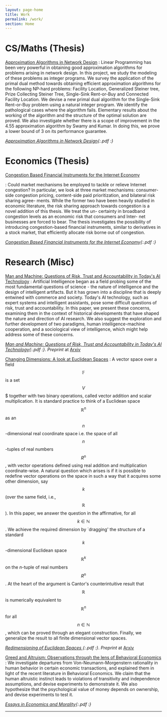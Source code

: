 ```yaml
---
layout: page-home
title: Work
permalink: /work/
section: Home
---
```




<div class="section" markdown="1">

CS/Maths (Thesis)
=====

[Approximation Algorithms in Network Design]()
:   Linear Programming has been very powerful in obtaining good approximation algorithms for problems arising in network design. In this project, we study the modeling of these problems as integer programs. We survey the application of the primal dual method towards obtaining efficient approximation algorithms for the following NP-hard problems: Facility Location, Generalized Steiner tree, Prize Collecting Steiner Tree, Single-Sink Rent-or-Buy and Connected Facility Location. We devise a new primal dual algorithm for the Single-Sink Rent-or-Buy problem using a natural integer program. We identify the pathological cases where the algorithm fails. Elementary results about the working of the algorithm and the structure of the optimal solution are proved. We also investigate whether there is a scope of improvement in the 4.55 approximation algorithm by Swamy and Kumar. In doing this, we prove a lower bound of 3 on its performance guarantee.

_[Approximation Algorithms in Network Design][thesis]{:.pdf :}_

Economics (Thesis)
=====

[Congestion Based Financial Instruments for the Internet Economy]() 

:   Could market mechanisms be employed to tackle or relieve Internet congestion? In particular, we look at three market mechanisms: consumer- side congestion pricing, content-side paid prioritization, and bilateral risk sharing agree- ments. While the former two have been heavily studied in economic literature, the risk sharing approach towards congestion is a novel addition of this thesis. We treat the un- certainty in broadband congestion levels as an economic risk that consumers and Inter- net businesses are forced to bear. The thesis investigates the possibility of introducing congestion-based financial instruments, similar to derivatives in a stock market, that efficiently allocate risk borne out of congestion.


_[Congestion Based Financial Instruments for the Internet Economy][ppethesis]{:.pdf :}_ 


Research (Misc)
=====

[Man and Machine: Questions of Risk, Trust and Accountability in Today's AI Technology]()
:   Artificial Intelligence began as a field probing some of the most fundamental questions of science - the nature of intelligence and the design of intelligent artifacts. But it has grown into a discipline that is deeply entwined with commerce and society. Today's AI technology, such as expert systems and intelligent assistants, pose some difficult questions of risk, trust and accountability. In this paper, we present these concerns, examining them in the context of historical developments that have shaped the nature and direction of AI research. We also suggest the exploration and further development of two paradigms, human intelligence-machine cooperation, and a sociological view of intelligence, which might help address some of these concerns.

_[Man and Machine: Questions of Risk, Trust and Accountability in Today's AI Technology][aipaper]{:.pdf :}_. _Preprint_ at [Arxiv](http://arxiv.org/abs/1307.7010)

[Changing Dimensions: A look at Euclidean Spaces]()
:   A vector space over a field $$\mathbb{F}$$ is a set $$V$$$ together with two binary operations, called vector addition and scalar multiplication. It is standard practice to think of a Euclidean space $$\mathbb{R}^n$$ as an $$n$$-dimensional real coordinate space i.e. the space of all $$n$$-tuples of real numbers $$R^n$$, with vector operations defined using real addition and multiplication coordinate-wise. A natural question which arises is if it is possible to redefine vector operations on the space in such a way that it acquires some other dimension, say $$k$$ (over the same field, i.e., $$\mathbb{R}$$). In this paper, we answer the question in the affirmative, for all $$k\in\mathbb{N}$$. We achieve the required dimension by `dragging' the structure of a standard $$k$$-dimensional Euclidean space $$\mathbb{R}^k$$ on the $n$-tuple of real numbers $$R^n$$. At the heart of the argument is Cantor's counterintuitive result that $$\mathbb{R}$$ is numerically equivalent to $$\mathbb{R}^n$$ for all $$n\in\mathbb{N}$$, which can be proved through an elegant construction. Finally, we generalize the result to all finite dimensional vector spaces.

_[Redimensioning of Euclidean Spaces ][lapaper]{:.pdf :}_. _Preprint_ at [Arxiv](http://arxiv.org/abs/1307.7010)

[Greed and Altruism: Observations through the lens of Behavioral Economics]()
:   We investigate departures from Von-Neumann-Morgenstern rationality in human behavior in certain economic transactions, and explained them in light of the recent literature in Behavioral Economics. We claim that the human altruistic instinct leads to violations of transitivity and independence assumptions, and devise experiments to demonstrate it. We also hypothesize that the psychological value of money depends on ownership, and devise experiments to test it. 

_[Essays in Economics and Morality][rbn]{:.pdf :}_



<!-- [Financial Theory and Functional Analysis]()
:   We study how concepts from measure theory can be used to capture information flow in financial markets. We show that the existence of the conditional expectation of a given random variable follows from the structure of \mathcal{L}_2 Hilbert Spaces. Interpreted this way, the conditional expectation is the orthogonal projection of the random variable on a sub − σ – algebra - the unique a.e best approximation of the random variable on the closed subspace of the space of all random variables with finite variance.

_[Capturing Information Flow: Introduction](/files/research/mad1.pdf){:.pdf :}_. _[Conditional Expectation through Hilbert Spaces](/files/research/mad2.pdf){:.pdf :}_. _[Hilbert Spaces and Conditional Expectation (Slides)](/files/research/mad.pdf){:.pdf :}_.  -->    


</div>

***

<div class="section" markdown="1">

<!-- Others
=====================


 _[Yields Falsehood When Preceded by its Own Quotation][yields]{:.pdf :}_. On The Problem of Consciousness 

 _[Game Theory and The Dark Knight][knight]{:.pdf :}_. Published in _Infinite Epsilons_ (Maths Department Magazine) --> 

<!-- _[A God's Workshop in an Idle Mind][god]{:.pdf :}_. Conversations with God

_[Jurassic Whispers][thesaurus]{:.pdf :}_. A short poem

_[What's in a Name?][name]{:.pdf :}_. An essay in Philosophy of Language. -->

</div>


<div class="section" markdown="1">
<!-- 
Presentations
=====================

_[Othello and Omkara: Reading Shakespeare in Modern Times][othello]{:.pdf :}_. In _Introduction to Drama_.


_[The Problem of Consciousness][yields2]{:.pdf :}_. In _Mind, Machine and Language_. -->


[ppethesis]: /files/research/ppethesis.pdf
[thesis]: /files/research/thesis.pdf
[rbn]: /files/research/economicsandmorality.pdf
[nus]: /files/research/congestionoption.pdf
[aiims]: /files/research/aiims.pdf
[aipaper]: /files/research/ais.pdf
[lapaper]: /files/research/redimensioning.pdf
[yields]: /files/essays/yields.pdf
[name]: /files/essays/name.pdf
[knight]: /files/writings/knight.pdf
[god]: /files/writings/god.pdf
[thesaurus]: /files/writings/jurrasicwhispers.pdf
[othello]: /files/presentations/othello.pdf
[yields2]: /files/presentations/yields.pdf


